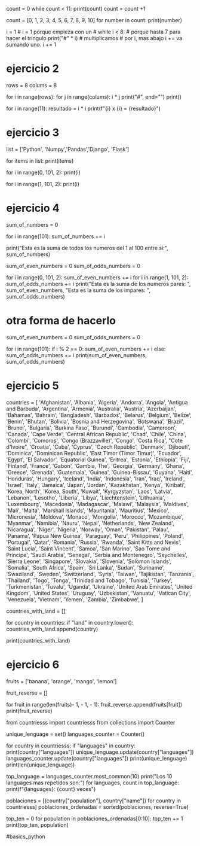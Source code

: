 count = 0
while count < 11:
    print(count)
    count = count +1

count = [0, 1, 2, 3, 4, 5, 6, 7, 8, 9, 10]
for number in count:
    print(number)

i = 1   # i = 1 porque empieza con un #
while i < 8:    # porque hasta 7 para hacer el tringulo
    print("#" * i)  # multiplicamos # por i, mas abajo i += va sumando uno.
    i += 1

# ejercicio 2

rows = 8
colums = 8

for i in range(rows):
    for j in range(colums):
        i * j
        print("#", end="")
    print()

for i in range(11):
    resultado = i * i
    print(f"{i} x {i} = {resultado}")

# ejercicio 3

list = ['Python', 'Numpy','Pandas','Django', 'Flask']

for items in list:
    print(items)

for i in range(0, 101, 2):
    print(i)

for i in range(1, 101, 2):
    print(i)

# ejercicio 4

sum_of_numbers = 0

for i in range(101):
    sum_of_numbers += i 
    
print("Esta es la suma de todos los numeros del 1 al 100 entre si:", sum_of_numbers)


sum_of_even_numbers = 0
sum_of_odds_numbers = 0

for i in range(0, 101, 2):
    sum_of_even_numbers += i
for i in range(1, 101, 2):
    sum_of_odds_numbers += i
print("Esta es la suma de los numeros pares: ", sum_of_even_numbers, "Esta es la suma de los impares: ", sum_of_odds_numbers)

# otra forma de hacerlo

sum_of_even_numbers = 0
sum_of_odds_numbers = 0

for i in range(101):
    if i % 2 == 0:
        sum_of_even_numbers += i
    else:
        sum_of_odds_numbers += i
print(sum_of_even_numbers, sum_of_odds_numbers)

# ejercicio 5

countries = [
  'Afghanistan',
  'Albania',
  'Algeria',
  'Andorra',
  'Angola',
  'Antigua and Barbuda',
  'Argentina',
  'Armenia',
  'Australia',
  'Austria',
  'Azerbaijan',
  'Bahamas',
  'Bahrain',
  'Bangladesh',
  'Barbados',
  'Belarus',
  'Belgium',
  'Belize',
  'Benin',
  'Bhutan',
  'Bolivia',
  'Bosnia and Herzegovina',
  'Botswana',
  'Brazil',
  'Brunei',
  'Bulgaria',
  'Burkina Faso',
  'Burundi',
  'Cambodia',
  'Cameroon',
  'Canada',
  'Cape Verde',
  'Central African Republic',
  'Chad',
  'Chile',
  'China',
  'Colombi',
  'Comoros',
  'Congo (Brazzaville)',
  'Congo',
  'Costa Rica',
  "Cote d'Ivoire",
  'Croatia',
  'Cuba',
  'Cyprus',
  'Czech Republic',
  'Denmark',
  'Djibouti',
  'Dominica',
  'Dominican Republic',
  'East Timor (Timor Timur)',
  'Ecuador',
  'Egypt',
  'El Salvador',
  'Equatorial Guinea',
  'Eritrea',
  'Estonia',
  'Ethiopia',
  'Fiji',
  'Finland',
  'France',
  'Gabon',
  'Gambia, The',
  'Georgia',
  'Germany',
  'Ghana',
  'Greece',
  'Grenada',
  'Guatemala',
  'Guinea',
  'Guinea-Bissau',
  'Guyana',
  'Haiti',
  'Honduras',
  'Hungary',
  'Iceland',
  'India',
  'Indonesia',
  'Iran',
  'Iraq',
  'Ireland',
  'Israel',
  'Italy',
  'Jamaica',
  'Japan',
  'Jordan',
  'Kazakhstan',
  'Kenya',
  'Kiribati',
  'Korea, North',
  'Korea, South',
  'Kuwait',
  'Kyrgyzstan',
  'Laos',
  'Latvia',
  'Lebanon',
  'Lesotho',
  'Liberia',
  'Libya',
  'Liechtenstein',
  'Lithuania',
  'Luxembourg',
  'Macedonia',
  'Madagascar',
  'Malawi',
  'Malaysia',
  'Maldives',
  'Mali',
  'Malta',
  'Marshall Islands',
  'Mauritania',
  'Mauritius',
  'Mexico',
  'Micronesia',
  'Moldova',
  'Monaco',
  'Mongolia',
  'Morocco',
  'Mozambique',
  'Myanmar',
  'Namibia',
  'Nauru',
  'Nepal',
  'Netherlands',
  'New Zealand',
  'Nicaragua',
  'Niger',
  'Nigeria',
  'Norway',
  'Oman',
  'Pakistan',
  'Palau',
  'Panama',
  'Papua New Guinea',
  'Paraguay',
  'Peru',
  'Philippines',
  'Poland',
  'Portugal',
  'Qatar',
  'Romania',
  'Russia',
  'Rwanda',
  'Saint Kitts and Nevis',
  'Saint Lucia',
  'Saint Vincent',
  'Samoa',
  'San Marino',
  'Sao Tome and Principe',
  'Saudi Arabia',
  'Senegal',
  'Serbia and Montenegro',
  'Seychelles',
  'Sierra Leone',
  'Singapore',
  'Slovakia',
  'Slovenia',
  'Solomon Islands',
  'Somalia',
  'South Africa',
  'Spain',
  'Sri Lanka',
  'Sudan',
  'Suriname',
  'Swaziland',
  'Sweden',
  'Switzerland',
  'Syria',
  'Taiwan',
  'Tajikistan',
  'Tanzania',
  'Thailand',
  'Togo',
  'Tonga',
  'Trinidad and Tobago',
  'Tunisia',
  'Turkey',
  'Turkmenistan',
  'Tuvalu',
  'Uganda',
  'Ukraine',
  'United Arab Emirates',
  'United Kingdom',
  'United States',
  'Uruguay',
  'Uzbekistan',
  'Vanuatu',
  'Vatican City',
  'Venezuela',
  'Vietnam',
  'Yemen',
  'Zambia',
  'Zimbabwe',
]

countries_with_land = []

for country in countries:
    if "land" in country.lower():
        countries_with_land.append(country)
    
print(countries_with_land)

# ejercicio 6

fruits = ['banana', 'orange', 'mango', 'lemon']

fruit_reverse = []

for fruit in range(len(fruits)- 1, - 1, - 1):
    fruit_reverse.append(fruits[fruit])
print(fruit_reverse)

from countriesss import countriesss
from collections import Counter

unique_lenguage = set()
languages_counter = Counter() 

for country in countriesss:
    if "languages" in country:
        print(country["languages"])
        unique_lenguage.update(country["languages"])
        languages_counter.update(country["languages"])
print(unique_lenguage)
print(len(unique_lenguage))

top_language = languages_counter.most_common(10)
print("Los 10 languages mas repetidos son:")
for languages, count in top_language:
    print(f"{languages}: {count} veces")


poblaciones = [(country["population"], country["name"]) for country in countriesss]
poblaciones_ordenadas = sorted(poblaciones, reverse=True)

top_ten = 0
for population in poblaciones_ordenadas[0:10]:
    top_ten += 1
    print(top_ten, population)   

#basics_python
